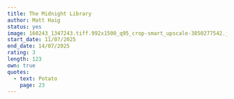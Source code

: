 ```yaml
---
title: The Midnight Library
author: Matt Haig
status: yes
image: 160243_1347243.tiff.992x1500_q95_crop-smart_upscale-3850277542.jpg
start_date: 11/07/2025
end_date: 14/07/2025
rating: 3
length: 123
own: true
quotes:
  - text: Potato
    page: 23
---
```

